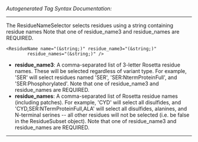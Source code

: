 _Autogenerated Tag Syntax Documentation:_

---
The ResidueNameSelector selects residues using a string containing residue names Note that one of residue_name3 and residue_names are REQUIRED.

```
<ResidueName name="(&string;)" residue_name3="(&string;)"
        residue_names="(&string;)" />
```

-   **residue_name3**: A comma-separated list of 3-letter Rosetta residue names. These will be selected regardless of variant type. For example, 'SER' will select residues named 'SER', 'SER:NtermProteinFull', and 'SER:Phosphorylated'. Note that one of residue_name3 and residue_names are REQUIRED.
-   **residue_names**: A comma-separated list of Rosetta residue names (including patches). For example, 'CYD' will select all disulfides, and 'CYD,SER:NTermProteinFull,ALA' will select all disulfides, alanines, and N-terminal serines -- all other residues will not be selected (i.e. be false in the ResidueSubset object). Note that one of residue_name3 and residue_names are REQUIRED.

---
